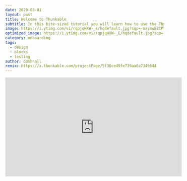 ```yaml
---
date: 2020-08-01 
layout: post
title: Welcome to Thunkable
subtitle: In this bite-sized tutorial you will learn how to use the Thunkable Platform. 
image: https://i.ytimg.com/vi/rqpjqHXW-_E/hqdefault.jpg?sqp=-oaymwEZCPYBEIoBSFXyq4qpAwsIARUAAIhCGAFwAQ==&rs=AOn4CLCMLLOMP08PvKY5D870pRPJARhEUw
optimized_image: https://i.ytimg.com/vi/rqpjqHXW-_E/hqdefault.jpg?sqp=-oaymwEZCPYBEIoBSFXyq4qpAwsIARUAAIhCGAFwAQ==&rs=AOn4CLCMLLOMP08PvKY5D870pRPJARhEUw
category: onboarding
tags:
  - design
  - blocks
  - testing
author: domhnall
remix: https://x.thunkable.com/projectPage/5f36ce49fe739aa0a7349644
---
```



<iframe width="560" height="315" src="https://www.youtube.com/embed/rqpjqHXW-_E" frameborder="0" allow="accelerometer; autoplay; encrypted-media; gyroscope; picture-in-picture" allowfullscreen></iframe>





